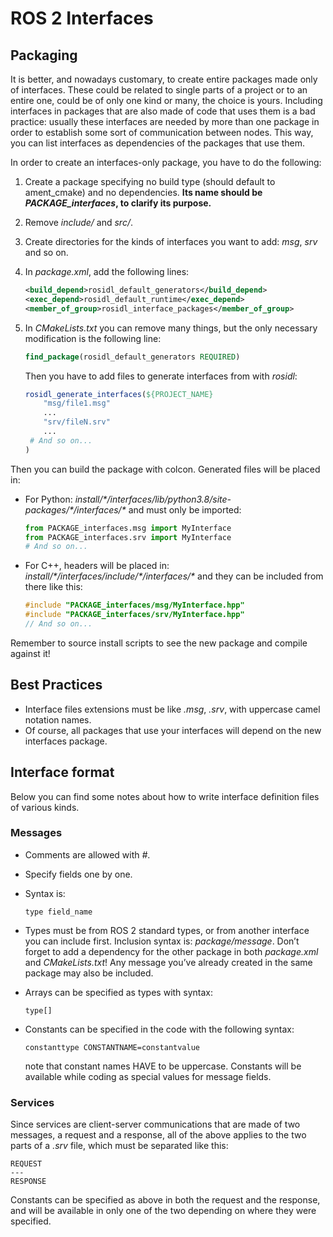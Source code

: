 # ROS 2 Interfaces

## Packaging

It is better, and nowadays customary, to create entire packages made only of interfaces. These could be related to single parts of a project or to an entire one, could be of only one kind or many, the choice is yours. Including interfaces in packages that are also made of code that uses them is a bad practice: usually these interfaces are needed by more than one package in order to establish some sort of communication between nodes. This way, you can list interfaces as dependencies of the packages that use them.

In order to create an interfaces-only package, you have to do the following:

1. Create a package specifying no build type (should default to ament_cmake) and no dependencies. **Its name should be _PACKAGE_interfaces_, to clarify its purpose.**

2. Remove _include/_ and _src/_.

3. Create directories for the kinds of interfaces you want to add: _msg_, _srv_ and so on.

4. In _package.xml_, add the following lines:

   ```xml
   <build_depend>rosidl_default_generators</build_depend>
   <exec_depend>rosidl_default_runtime</exec_depend>
   <member_of_group>rosidl_interface_packages</member_of_group>
   ```

5. In _CMakeLists.txt_ you can remove many things, but the only necessary modification is the following line:

   ```cmake
   find_package(rosidl_default_generators REQUIRED)
   ```

   Then you have to add files to generate interfaces from with _rosidl_:

   ```cmake
   rosidl_generate_interfaces(${PROJECT_NAME}
       "msg/file1.msg"
       ...
       "srv/fileN.srv"
       ...
   	# And so on...
   )
   ```

Then you can build the package with colcon. Generated files will be placed in:

- For Python: _install/\*/interfaces/lib/python3.8/site-packages/\*/interfaces/*_ and must only be imported:

  ```python
  from PACKAGE_interfaces.msg import MyInterface
  from PACKAGE_interfaces.srv import MyInterface
  # And so on...
  ```

- For C++, headers will be placed in: _install/\*/interfaces/include/\*/interfaces/*_ and they can be included from there like this:

  ```c++
  #include "PACKAGE_interfaces/msg/MyInterface.hpp"
  #include "PACKAGE_interfaces/srv/MyInterface.hpp"
  // And so on...
  ```

Remember to source install scripts to see the new package and compile against it!

## Best Practices

- Interface files extensions must be like _.msg_, _.srv_, with uppercase camel notation names.
- Of course, all packages that use your interfaces will depend on the new interfaces package.

## Interface format

Below you can find some notes about how to write interface definition files of various kinds.

### Messages

- Comments are allowed with _#_.

- Specify fields one by one.

- Syntax is:

  ```
  type field_name
  ```

- Types must be from ROS 2 standard types, or from another interface you can include first.
  Inclusion syntax is: _package/message_.
  Don’t forget to add a dependency for the other package in both _package.xml_ and _CMakeLists.txt_!
  Any message you’ve already created in the same package may also be included.

- Arrays can be specified as types with syntax:

  ```
  type[]
  ```

- Constants can be specified in the code with the following syntax:

  ```
  constanttype CONSTANTNAME=constantvalue
  ```

  note that constant names HAVE to be uppercase. Constants will be available while coding as special values for message fields.

### Services

Since services are client-server communications that are made of two messages, a request and a response, all of the above applies to the two parts of a _.srv_ file, which must be separated like this:

```
REQUEST
---
RESPONSE
```

Constants can be specified as above in both the request and the response, and will be available in only one of the two depending on where they were specified.

